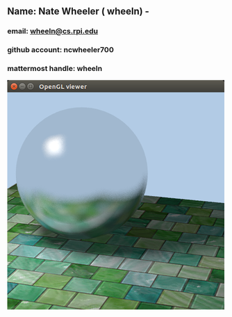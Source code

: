 ## Name: Nate Wheeler ( wheeln) - 
### email: wheeln@cs.rpi.edu 
### github account: ncwheeler700
### mattermost handle: wheeln
 ![Nate](images/sph.png)
